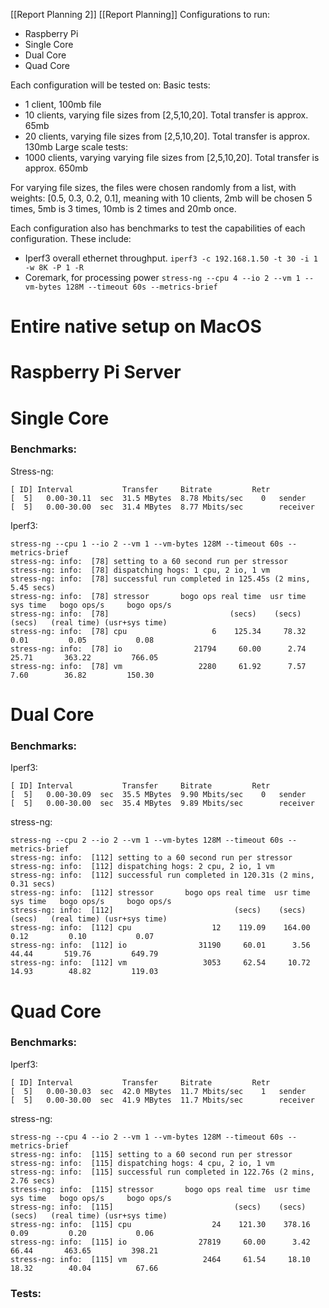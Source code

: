 [[Report Planning 2]]
[[Report Planning]]
Configurations to run:
- Raspberry Pi
- Single Core
- Dual Core
- Quad Core

Each configuration will be tested on:
Basic tests:
- 1 client, 100mb file
- 10 clients, varying file sizes from [2,5,10,20]. Total transfer is approx. 65mb
- 20 clients, varying file sizes from [2,5,10,20]. Total transfer is approx. 130mb
Large scale tests:
- 1000 clients, varying varying file sizes from [2,5,10,20]. Total transfer is approx. 650mb

For varying file sizes, the files were chosen randomly from a list, with weights: [0.5, 0.3, 0.2, 0.1], meaning with 10 clients, 2mb will be chosen 5 times, 5mb is 3 times, 10mb is 2 times and 20mb once.

Each configuration also has benchmarks to test the capabilities of each configuration.
These include:
- Iperf3 overall ethernet throughput. 
`iperf3 -c 192.168.1.50 -t 30 -i 1 -w 8K -P 1 -R`
- Coremark, for processing power
`stress-ng --cpu 4 --io 2 --vm 1 --vm-bytes 128M --timeout 60s --metrics-brief`

# Entire native setup on MacOS

# Raspberry Pi Server

# Single Core
### Benchmarks:
Stress-ng:
```shell
[ ID] Interval           Transfer     Bitrate         Retr
[  5]   0.00-30.11  sec  31.5 MBytes  8.78 Mbits/sec    0   sender
[  5]   0.00-30.00  sec  31.4 MBytes  8.77 Mbits/sec        receiver
```
Iperf3:
```shell
stress-ng --cpu 1 --io 2 --vm 1 --vm-bytes 128M --timeout 60s --metrics-brief
stress-ng: info:  [78] setting to a 60 second run per stressor
stress-ng: info:  [78] dispatching hogs: 1 cpu, 2 io, 1 vm
stress-ng: info:  [78] successful run completed in 125.45s (2 mins, 5.45 secs)
stress-ng: info:  [78] stressor       bogo ops real time  usr time  sys time   bogo ops/s     bogo ops/s
stress-ng: info:  [78]                           (secs)    (secs)    (secs)   (real time) (usr+sys time)
stress-ng: info:  [78] cpu                   6    125.34     78.32      0.01         0.05           0.08
stress-ng: info:  [78] io                21794     60.00      2.74     25.71       363.22         766.05
stress-ng: info:  [78] vm                 2280     61.92      7.57      7.60        36.82         150.30
```
# Dual Core
### Benchmarks:
Iperf3:
```shell
[ ID] Interval           Transfer     Bitrate         Retr
[  5]   0.00-30.09  sec  35.5 MBytes  9.90 Mbits/sec    0   sender
[  5]   0.00-30.00  sec  35.4 MBytes  9.89 Mbits/sec        receiver
```
stress-ng:
```shell
stress-ng --cpu 2 --io 2 --vm 1 --vm-bytes 128M --timeout 60s --metrics-brief
stress-ng: info:  [112] setting to a 60 second run per stressor
stress-ng: info:  [112] dispatching hogs: 2 cpu, 2 io, 1 vm
stress-ng: info:  [112] successful run completed in 120.31s (2 mins, 0.31 secs)
stress-ng: info:  [112] stressor       bogo ops real time  usr time  sys time   bogo ops/s     bogo ops/s
stress-ng: info:  [112]                           (secs)    (secs)    (secs)   (real time) (usr+sys time)
stress-ng: info:  [112] cpu                  12    119.09    164.00      0.12         0.10           0.07
stress-ng: info:  [112] io                31190     60.01      3.56     44.44       519.76         649.79
stress-ng: info:  [112] vm                 3053     62.54     10.72     14.93        48.82         119.03
```
# Quad Core
### Benchmarks:
Iperf3:
```shell
[ ID] Interval           Transfer     Bitrate         Retr
[  5]   0.00-30.03  sec  42.0 MBytes  11.7 Mbits/sec    1   sender
[  5]   0.00-30.00  sec  41.9 MBytes  11.7 Mbits/sec        receiver
```
stress-ng:
```shell
stress-ng --cpu 4 --io 2 --vm 1 --vm-bytes 128M --timeout 60s --metrics-brief
stress-ng: info:  [115] setting to a 60 second run per stressor
stress-ng: info:  [115] dispatching hogs: 4 cpu, 2 io, 1 vm
stress-ng: info:  [115] successful run completed in 122.76s (2 mins, 2.76 secs)
stress-ng: info:  [115] stressor       bogo ops real time  usr time  sys time   bogo ops/s     bogo ops/s
stress-ng: info:  [115]                           (secs)    (secs)    (secs)   (real time) (usr+sys time)
stress-ng: info:  [115] cpu                  24    121.30    378.16      0.09         0.20           0.06
stress-ng: info:  [115] io                27819     60.00      3.42     66.44       463.65         398.21
stress-ng: info:  [115] vm                 2464     61.54     18.10     18.32        40.04          67.66
```
### Tests: